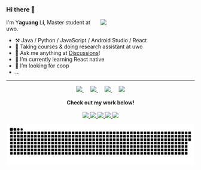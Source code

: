 ### Hi there 👋

<picture>
<source
  srcset="https://github-readme-stats.vercel.app/api?username=yli2935&show_icons=true&theme=dark"
  media="(prefers-color-scheme: dark)"
/>
<source
  srcset="https://github-readme-stats.vercel.app/api?username=yli2935&show_icons=true"
  media="(prefers-color-scheme: light), (prefers-color-scheme: no-preference)"
/>
<img align="right" width="50%" src="https://github-readme-stats.vercel.app/api?username=anuraghazra&show_icons=true" />
</picture>

I'm Y**aguang** L**i**, Master student at uwo.

-   :hammer_and_pick: Java / Python / JavaScript / Android Studio / React 
-   :seedling: Taking courses & doing research assistant at uwo
-   :thought_balloon: Ask me anything at [Discussions](https://github.com/yli2935/yli2935/discussions/new/choose)!
-   🤔  I’m currently learning React native
-   👯  I’m looking for coop
-   ...
---

<p align="center">
  <a href="https://www.zhihu.com" target="_blank" alt="Zhihu" title="Zhihu">
    <img src="https://img.icons8.com/material-two-tone/50/000000/zhihu.png" width="28px"/>
  </a>
  &emsp;
  <a href="https://www.linkedin.com/in/yaguang-li-41a44b251" target="_blank" alt="LinkedIn" title="LinkedIn">
    <img src="https://img.icons8.com/ios-filled/256/000000/linkedin.svg" width="26px"/>
  </a>
  &emsp;
  <a href="https://www.youtube.com" target="_blank" alt="YouTube" title="YouTube">
    <img src="https://img.icons8.com/ios-filled/50/000000/youtube-play.png" width="30px"/>
  </a>
  &emsp;
  <a href= "https://www.instagram.com" target="_blank" alt="Instagram" title="Instagram">
    <img src="https://img.icons8.com/ios-glyphs/256/000000/instagram-new.svg" width="28px"/>
  </a>
  <br><br>
  <strong>Check out my work below!</strong>
  <br><br>
  <a href="https://github.com/yli2935">
    <img src="https://badges.strrl.dev/visits/yli2935/yli2935?logo=github">
  </a>
  <a href="https://github.com/yli2935">
    <img src="https://badges.strrl.dev/years/yli2935?style=flat-square&logo=github">
  </a>
  <a href="https://github.com/yli2935?tab=repositories">
    <img src="https://badges.strrl.dev/repos/yli2935?style=flat-square&logo=github">
  </a>
  <a href="https://gist.github.com/yli2935">
    <img src="https://badges.strrl.dev/gists/yli2935?style=flat-square&logo=github">
  </a>
  <a href="https://github.com/yli2935">
    <img src="https://badges.strrl.dev/commits/monthly/yli2935?style=flat-square&logo=github">
  </a>
</p>

<!-- **Languages and Frameworks**

<code><img height="20" src="https://raw.githubusercontent.com/github/explore/80688e429a7d4ef2fca1e82350fe8e3517d3494d/topics/python/python.png" alt="Python" title="Python"></code>
<code><img height="20" src="https://raw.githubusercontent.com/github/explore/80688e429a7d4ef2fca1e82350fe8e3517d3494d/topics/docker/docker.png" alt="Docker" 
title="Docker"></code> -->


<picture>
  <source media="(prefers-color-scheme: dark)" srcset="https://raw.githubusercontent.com/yli2935/yli2935/output/github-contribution-grid-snake-dark.svg">
  <source media="(prefers-color-scheme: light)" srcset="https://raw.githubusercontent.com/yli2935/yli2935/output/github-contribution-grid-snake.svg">
  <img alt="github contribution grid snake animation" src="https://raw.githubusercontent.com/yli2935/yli2935/output/github-contribution-grid-snake.svg">
</picture>

